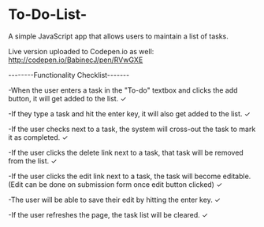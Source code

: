 # To-Do-List-
A simple JavaScript app that allows users to maintain a list of tasks.
               
Live version uploaded to Codepen.io as well: http://codepen.io/BabinecJ/pen/RVwGXE
  
  --------Functionality Checklist-------

-When the user enters a task in the "To-do" textbox and clicks the add button, it will get added to the list. ✓

-If they type a task and hit the enter key, it will also get added to the list. ✓

-If the user checks next to a task, the system will cross-out the task to mark it as completed. ✓

-If the user clicks the delete link next to a task, that task will be removed from the list. ✓

-If the user clicks the edit link next to a task, the task will become editable. (Edit can be done on submission form once edit button clicked) ✓

-The user will be able to save their edit by hitting the enter key. ✓

-If the user refreshes the page, the task list will be cleared. ✓
